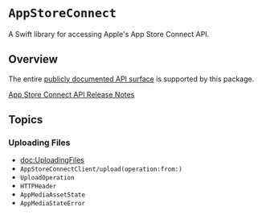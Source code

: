 # ``AppStoreConnect``

A Swift library for accessing Apple's App Store Connect API.

## Overview

The entire [publicly documented API surface](https://developer.apple.com/documentation/appstoreconnectapi) is supported by this package.

[App Store Connect API Release Notes](https://developer.apple.com/documentation/appstoreconnectapi/app_store_connect_api_release_notes)

## Topics

### Uploading Files

- <doc:UploadingFiles>
- ``AppStoreConnectClient/upload(operation:from:)``
- ``UploadOperation``
- ``HTTPHeader``
- ``AppMediaAssetState``
- ``AppMediaStateError``
